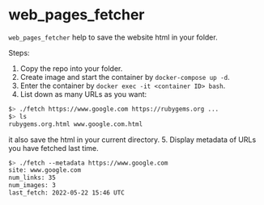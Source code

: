 # web_pages_fetcher

`web_pages_fetcher` help to save the website html in your folder.

Steps:
  1. Copy the repo into your folder.
  2. Create image and start the container by `docker-compose up -d`.
  3. Enter the container by `docker exec -it <container ID> bash`.
  4. List down as many URLs as you want:
  ```bash
  $> ./fetch https://www.google.com https://rubygems.org ...
  $> ls
  rubygems.org.html www.google.com.html
  ```
  it also save the html in your current directory.
  5. Display metadata of URLs you have fetched last time.
  ```bash
  $> ./fetch --metadata https://www.google.com
  site: www.google.com
  num_links: 35
  num_images: 3
  last_fetch: 2022-05-22 15:46 UTC
  ```
